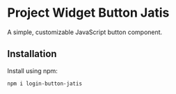 # Project Widget Button Jatis

A simple, customizable JavaScript button component.

## Installation

Install using npm:

```bash
npm i login-button-jatis
```
